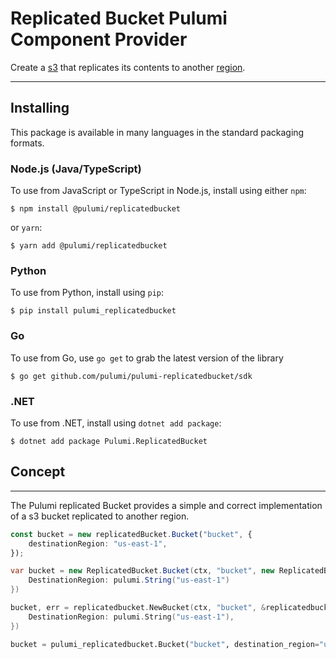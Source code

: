 # Replicated Bucket Pulumi Component Provider 

Create a [s3](https://www.pulumi.com/docs/reference/pkg/aws/s3/bucket/) that replicates its contents to another [region](https://docs.aws.amazon.com/AmazonRDS/latest/UserGuide/Concepts.RegionsAndAvailabilityZones.html). 

--- 

## Installing
This package is available in many languages in the standard packaging formats.

### Node.js (Java/TypeScript)

To use from JavaScript or TypeScript in Node.js, install using either `npm`:

    $ npm install @pulumi/replicatedbucket

or `yarn`:

    $ yarn add @pulumi/replicatedbucket

### Python

To use from Python, install using `pip`:

    $ pip install pulumi_replicatedbucket

### Go

To use from Go, use `go get` to grab the latest version of the library

    $ go get github.com/pulumi/pulumi-replicatedbucket/sdk

### .NET

To use from .NET, install using `dotnet add package`:

    $ dotnet add package Pulumi.ReplicatedBucket

## Concept

---

The Pulumi replicated Bucket provides a simple and correct implementation of a
s3 bucket replicated to another region. 

``` typescript
const bucket = new replicatedBucket.Bucket("bucket", {
    destinationRegion: "us-east-1",
});
```

``` c#
var bucket = new ReplicatedBucket.Bucket(ctx, "bucket", new ReplicatedBucket.BucketArgs{
    DestinationRegion: pulumi.String("us-east-1")
})
```

``` go
bucket, err = replicatedbucket.NewBucket(ctx, "bucket", &replicatedbucket.BucketArgs{
	DestinationRegion: pulumi.String("us-east-1"),
})
```

``` python
bucket = pulumi_replicatedbucket.Bucket("bucket", destination_region="us-east-1")
```

